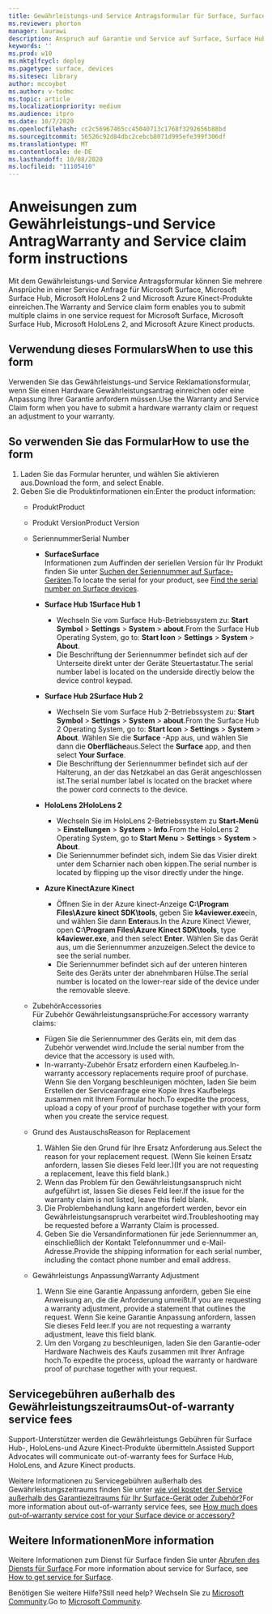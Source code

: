```yaml
---
title: Gewährleistungs-und Service Antragsformular für Surface, Surface Hub, HoloLens 2 und Azure Kinect
ms.reviewer: phorton
manager: laurawi
description: Anspruch auf Garantie und Service auf Surface, Surface Hub, HoloLens 2 und Azure Kinect.
keywords: ''
ms.prod: w10
ms.mktglfcycl: deploy
ms.pagetype: surface, devices
ms.sitesec: library
author: mccoybot
ms.author: v-todmc
ms.topic: article
ms.localizationpriority: medium
ms.audience: itpro
ms.date: 10/7/2020
ms.openlocfilehash: cc2c56967465cc45040713c1768f3292656b88bd
ms.sourcegitcommit: 56526c92d84dbc2cebcb8071d995efe399f306df
ms.translationtype: MT
ms.contentlocale: de-DE
ms.lasthandoff: 10/08/2020
ms.locfileid: "11105410"
---
```

# <span data-ttu-id="389a3-103">Anweisungen zum Gewährleistungs-und Service Antrag</span><span class="sxs-lookup"><span data-stu-id="389a3-103">Warranty and Service claim form instructions</span></span>

<span data-ttu-id="389a3-104">Mit dem Gewährleistungs-und Service Antragsformular können Sie mehrere Ansprüche in einer Service Anfrage für Microsoft Surface, Microsoft Surface Hub, Microsoft HoloLens 2 und Microsoft Azure Kinect-Produkte einreichen.</span><span class="sxs-lookup"><span data-stu-id="389a3-104">The Warranty and Service claim form enables you to submit multiple claims in one service request for Microsoft Surface, Microsoft Surface Hub, Microsoft HoloLens 2, and Microsoft Azure Kinect products.</span></span>

## <span data-ttu-id="389a3-105">Verwendung dieses Formulars</span><span class="sxs-lookup"><span data-stu-id="389a3-105">When to use this form</span></span>

<span data-ttu-id="389a3-106">Verwenden Sie das Gewährleistungs-und Service Reklamationsformular, wenn Sie einen Hardware Gewährleistungsantrag einreichen oder eine Anpassung Ihrer Garantie anfordern müssen.</span><span class="sxs-lookup"><span data-stu-id="389a3-106">Use the Warranty and Service Claim form when you have to submit a hardware warranty claim or request an adjustment to your warranty.</span></span>  

## <span data-ttu-id="389a3-107">So verwenden Sie das Formular</span><span class="sxs-lookup"><span data-stu-id="389a3-107">How to use the form</span></span>

1.  <span data-ttu-id="389a3-108">Laden Sie das Formular herunter, und wählen Sie aktivieren aus.</span><span class="sxs-lookup"><span data-stu-id="389a3-108">Download the form, and select Enable.</span></span>
2.  <span data-ttu-id="389a3-109">Geben Sie die Produktinformationen ein:</span><span class="sxs-lookup"><span data-stu-id="389a3-109">Enter the product information:</span></span>
    - <span data-ttu-id="389a3-110">Produkt</span><span class="sxs-lookup"><span data-stu-id="389a3-110">Product</span></span>
    - <span data-ttu-id="389a3-111">Produkt Version</span><span class="sxs-lookup"><span data-stu-id="389a3-111">Product Version</span></span>
    - <span data-ttu-id="389a3-112">Seriennummer</span><span class="sxs-lookup"><span data-stu-id="389a3-112">Serial Number</span></span> 
        - **<span data-ttu-id="389a3-113">Surface</span><span class="sxs-lookup"><span data-stu-id="389a3-113">Surface</span></span>**<br/>
           <span data-ttu-id="389a3-114">Informationen zum Auffinden der seriellen Version für Ihr Produkt finden Sie unter [Suchen der Seriennummer auf Surface-Geräten](https://support.microsoft.com/help/4036293/surface-find-the-serial-number-on-surface).</span><span class="sxs-lookup"><span data-stu-id="389a3-114">To locate the serial for your product, see [Find the serial number on Surface devices](https://support.microsoft.com/help/4036293/surface-find-the-serial-number-on-surface).</span></span>

       - **<span data-ttu-id="389a3-115">Surface Hub 1</span><span class="sxs-lookup"><span data-stu-id="389a3-115">Surface Hub 1</span></span>**
         - <span data-ttu-id="389a3-116">Wechseln Sie vom Surface Hub-Betriebssystem zu: **Start Symbol**  >  **Settings**  >  **System**  >  **about**.</span><span class="sxs-lookup"><span data-stu-id="389a3-116">From the Surface Hub Operating System, go to: **Start Icon** > **Settings** > **System** > **About**.</span></span> 
         - <span data-ttu-id="389a3-117">Die Beschriftung der Seriennummer befindet sich auf der Unterseite direkt unter der Geräte Steuertastatur.</span><span class="sxs-lookup"><span data-stu-id="389a3-117">The serial number label is located on the underside directly below the device control keypad.</span></span> 

       - **<span data-ttu-id="389a3-118">Surface Hub 2</span><span class="sxs-lookup"><span data-stu-id="389a3-118">Surface Hub 2</span></span>**
         - <span data-ttu-id="389a3-119">Wechseln Sie vom Surface Hub 2-Betriebssystem zu: **Start Symbol**  >  **Settings**  >  **System**  >  **about**.</span><span class="sxs-lookup"><span data-stu-id="389a3-119">From the Surface Hub 2 Operating System, go to: **Start Icon** > **Settings** > **System** > **About**.</span></span> <span data-ttu-id="389a3-120">Wählen Sie die **Surface** -App aus, und wählen Sie dann die **Oberfläche**aus.</span><span class="sxs-lookup"><span data-stu-id="389a3-120">Select the **Surface** app, and then select **Your Surface**.</span></span>
         - <span data-ttu-id="389a3-121">Die Beschriftung der Seriennummer befindet sich auf der Halterung, an der das Netzkabel an das Gerät angeschlossen ist.</span><span class="sxs-lookup"><span data-stu-id="389a3-121">The serial number label is located on the bracket where the power cord connects to the device.</span></span>
       - **<span data-ttu-id="389a3-122">HoloLens 2</span><span class="sxs-lookup"><span data-stu-id="389a3-122">HoloLens 2</span></span>**
         - <span data-ttu-id="389a3-123">Wechseln Sie im HoloLens 2-Betriebssystem zu **Start-Menü**  >  **Einstellungen**  >  **System**  >  **Info**.</span><span class="sxs-lookup"><span data-stu-id="389a3-123">From the HoloLens 2 Operating System, go to **Start Menu** > **Settings** > **System** > **About**.</span></span>
         - <span data-ttu-id="389a3-124">Die Seriennummer befindet sich, indem Sie das Visier direkt unter dem Scharnier nach oben kippen.</span><span class="sxs-lookup"><span data-stu-id="389a3-124">The serial number is located by flipping up the visor directly under the hinge.</span></span>
       - **<span data-ttu-id="389a3-125">Azure Kinect</span><span class="sxs-lookup"><span data-stu-id="389a3-125">Azure Kinect</span></span>**
         - <span data-ttu-id="389a3-126">Öffnen Sie in der Azure kinect-Anzeige **C:\Program Files\Azure kinect SDK\tools**, geben Sie **k4aviewer.exe**ein, und wählen Sie dann **Enter**aus.</span><span class="sxs-lookup"><span data-stu-id="389a3-126">In the Azure Kinect Viewer, open **C:\Program Files\Azure Kinect SDK\tools**, type **k4aviewer.exe**, and then select **Enter**.</span></span> <span data-ttu-id="389a3-127">Wählen Sie das Gerät aus, um die Seriennummer anzuzeigen.</span><span class="sxs-lookup"><span data-stu-id="389a3-127">Select the device to see the serial number.</span></span> 
         - <span data-ttu-id="389a3-128">Die Seriennummer befindet sich auf der unteren hinteren Seite des Geräts unter der abnehmbaren Hülse.</span><span class="sxs-lookup"><span data-stu-id="389a3-128">The serial number is located on the lower-rear side of the device under the removable sleeve.</span></span>

    - <span data-ttu-id="389a3-129">Zubehör</span><span class="sxs-lookup"><span data-stu-id="389a3-129">Accessories</span></span><br/>
        <span data-ttu-id="389a3-130">Für Zubehör Gewährleistungsansprüche:</span><span class="sxs-lookup"><span data-stu-id="389a3-130">For accessory warranty claims:</span></span>
        - <span data-ttu-id="389a3-131">Fügen Sie die Seriennummer des Geräts ein, mit dem das Zubehör verwendet wird.</span><span class="sxs-lookup"><span data-stu-id="389a3-131">Include the serial number from the device that the accessory is used with.</span></span>
        - <span data-ttu-id="389a3-132">In-warranty-Zubehör Ersatz erfordern einen Kaufbeleg.</span><span class="sxs-lookup"><span data-stu-id="389a3-132">In-warranty accessory replacements require proof of purchase.</span></span> <span data-ttu-id="389a3-133">Wenn Sie den Vorgang beschleunigen möchten, laden Sie beim Erstellen der Serviceanfrage eine Kopie Ihres Kaufbelegs zusammen mit Ihrem Formular hoch.</span><span class="sxs-lookup"><span data-stu-id="389a3-133">To expedite the process, upload a copy of your proof of purchase together with your form when you create the service request.</span></span> 
    - <span data-ttu-id="389a3-134">Grund des Austauschs</span><span class="sxs-lookup"><span data-stu-id="389a3-134">Reason for Replacement</span></span>
    
        1. <span data-ttu-id="389a3-135">Wählen Sie den Grund für Ihre Ersatz Anforderung aus.</span><span class="sxs-lookup"><span data-stu-id="389a3-135">Select the reason for your replacement request.</span></span> <span data-ttu-id="389a3-136">(Wenn Sie keinen Ersatz anfordern, lassen Sie dieses Feld leer.)</span><span class="sxs-lookup"><span data-stu-id="389a3-136">(If you are not requesting a replacement, leave this field blank.)</span></span>
        1. <span data-ttu-id="389a3-137">Wenn das Problem für den Gewährleistungsanspruch nicht aufgeführt ist, lassen Sie dieses Feld leer.</span><span class="sxs-lookup"><span data-stu-id="389a3-137">If the issue for the warranty claim is not listed, leave this field blank.</span></span> 
        1. <span data-ttu-id="389a3-138">Die Problembehandlung kann angefordert werden, bevor ein Gewährleistungsanspruch verarbeitet wird.</span><span class="sxs-lookup"><span data-stu-id="389a3-138">Troubleshooting may be requested before a Warranty Claim is processed.</span></span>
        1. <span data-ttu-id="389a3-139">Geben Sie die Versandinformationen für jede Seriennummer an, einschließlich der Kontakt Telefonnummer und e-Mail-Adresse.</span><span class="sxs-lookup"><span data-stu-id="389a3-139">Provide the shipping information for each serial number, including the contact phone number and email address.</span></span>
    - <span data-ttu-id="389a3-140">Gewährleistungs Anpassung</span><span class="sxs-lookup"><span data-stu-id="389a3-140">Warranty Adjustment</span></span>
        1. <span data-ttu-id="389a3-141">Wenn Sie eine Garantie Anpassung anfordern, geben Sie eine Anweisung an, die die Anforderung umreißt.</span><span class="sxs-lookup"><span data-stu-id="389a3-141">If you are requesting a warranty adjustment, provide a statement that outlines the request.</span></span> <span data-ttu-id="389a3-142">Wenn Sie keine Garantie Anpassung anfordern, lassen Sie dieses Feld leer.</span><span class="sxs-lookup"><span data-stu-id="389a3-142">If you are not requesting a warranty adjustment, leave this field blank.</span></span>
        2. <span data-ttu-id="389a3-143">Um den Vorgang zu beschleunigen, laden Sie den Garantie-oder Hardware Nachweis des Kaufs zusammen mit Ihrer Anfrage hoch.</span><span class="sxs-lookup"><span data-stu-id="389a3-143">To expedite the process, upload the warranty or hardware proof of purchase together with your request.</span></span>

## <span data-ttu-id="389a3-144">Servicegebühren außerhalb des Gewährleistungszeitraums</span><span class="sxs-lookup"><span data-stu-id="389a3-144">Out-of-warranty service fees</span></span>

<span data-ttu-id="389a3-145">Support-Unterstützer werden die Gewährleistungs Gebühren für Surface Hub-, HoloLens-und Azure Kinect-Produkte übermitteln.</span><span class="sxs-lookup"><span data-stu-id="389a3-145">Assisted Support Advocates will communicate out-of-warranty fees for Surface Hub, HoloLens, and Azure Kinect products.</span></span>

<span data-ttu-id="389a3-146">Weitere Informationen zu Servicegebühren außerhalb des Gewährleistungszeitraums finden Sie unter [wie viel kostet der Service außerhalb des Garantiezeitraums für Ihr Surface-Gerät oder Zubehör?](https://support.microsoft.com/help/4563717)</span><span class="sxs-lookup"><span data-stu-id="389a3-146">For more information about out-of-warranty service fees, see [How much does out-of-warranty service cost for your Surface device or accessory?](https://support.microsoft.com/help/4563717)</span></span>

## <span data-ttu-id="389a3-147">Weitere Informationen</span><span class="sxs-lookup"><span data-stu-id="389a3-147">More information</span></span>

<span data-ttu-id="389a3-148">Weitere Informationen zum Dienst für Surface finden Sie unter [Abrufen des Diensts für Surface](https://support.microsoft.com/help/4023527/surface-how-to-get-service-for-surface).</span><span class="sxs-lookup"><span data-stu-id="389a3-148">For more information about service for Surface, see [How to get service for Surface](https://support.microsoft.com/help/4023527/surface-how-to-get-service-for-surface).</span></span>


<span data-ttu-id="389a3-149">Benötigen Sie weitere Hilfe?</span><span class="sxs-lookup"><span data-stu-id="389a3-149">Still need help?</span></span> <span data-ttu-id="389a3-150">Wechseln Sie zu [Microsoft Community](https://answers.microsoft.com/).</span><span class="sxs-lookup"><span data-stu-id="389a3-150">Go to [Microsoft Community](https://answers.microsoft.com/).</span></span>